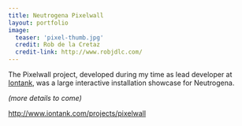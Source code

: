 ```yaml
---
title: Neutrogena Pixelwall
layout: portfolio
image:
  teaser: 'pixel-thumb.jpg'
  credit: Rob de la Cretaz
  credit-link: http://www.robjdlc.com/
---
```


The Pixelwall project, developed during my time as lead developer at [Iontank](http://www.iontank.com), was a large interactive installation showcase for Neutrogena.

*(more details to come)*

<http://www.iontank.com/projects/pixelwall>